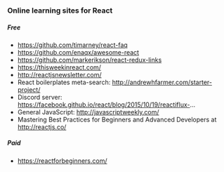 
### Online learning sites for React ###

##### Free #####
* https://github.com/timarney/react-faq
* https://github.com/enaqx/awesome-react
* https://github.com/markerikson/react-redux-links
* https://thisweekinreact.com/
* http://reactjsnewsletter.com/
* React boilerplates meta-search: http://andrewhfarmer.com/starter-project/
* Discord server: https://facebook.github.io/react/blog/2015/10/19/reactiflux-...
* General JavaScript: http://javascriptweekly.com/
* Mastering Best Practices for Beginners and Advanced Developers at http://reactjs.co/

##### Paid #####
* https://reactforbeginners.com/
